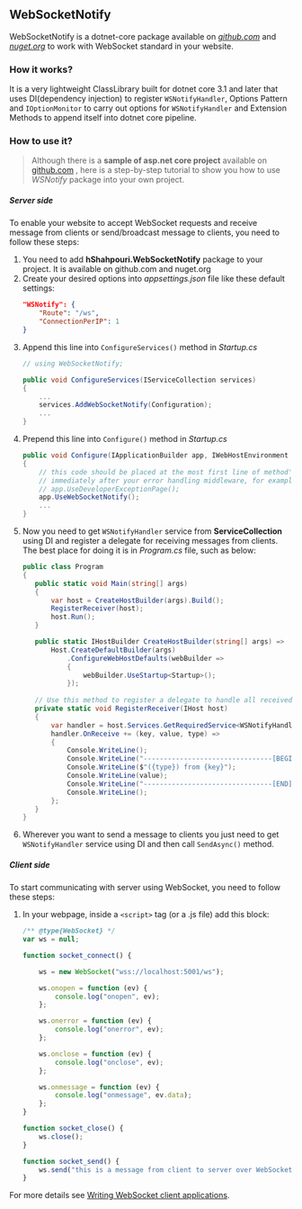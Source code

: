 ﻿## WebSocketNotify

WebSocketNotify is a dotnet-core package available on _[github.com](https://github.com/hshahpouri/WebSocketNotify)_ and _[nuget.org](https://www.nuget.org/packages/hShahpouri.WebSocketNotify/)_ to work with WebSocket standard in your website.


### How it works?

It is a very lightweight ClassLibrary built for dotnet core 3.1 and later that uses DI(dependency injection) to register `WSNotifyHandler`, Options Pattern and `IOptionMonitor` to carry out options for `WSNotifyHandler` and Extension Methods to append itself into dotnet core pipeline.

### How to use it?

> Although there is a **sample of asp.net core project** available on [github.com](https://github.com/hshahpouri/WebSocketNotify) , here is a step-by-step
> tutorial to show you how to use _WSNotify_ package into your own project.

##### Server side
To enable your website to accept WebSocket requests and receive message from clients or send/broadcast message
to clients, you need to follow these steps:

1. You need to add **hShahpouri.WebSocketNotify** package to your project. It is available on github.com and nuget.org
2. Create your desired options into _appsettings.json_ file like these default settings:
   ```json
   "WSNotify": {
       "Route": "/ws",
       "ConnectionPerIP": 1
   }
   ```
3. Append this line into `ConfigureServices()` method in _Startup.cs_
   ```c#
   // using WebSocketNotify;
   
   public void ConfigureServices(IServiceCollection services)
   {
       ...
       services.AddWebSocketNotify(Configuration);
       ...
   }
   ```
4. Prepend this line into `Configure()` method in _Startup.cs_
   ```c#
   public void Configure(IApplicationBuilder app, IWebHostEnvironment env)
   {
       // this code should be placed at the most first line of method's body or
       // immediately after your error handling middleware, for example:
       // app.UseDeveloperExceptionPage();
       app.UseWebSocketNotify();
       ...
   }
   ```
5. Now you need to get `WSNotifyHandler` service from **ServiceCollection** using DI and register a delegate for receiving messages from clients. The best place for doing it is in _Program.cs_ file, such as below:
   ```c#
   public class Program
   {
      public static void Main(string[] args)
      {
          var host = CreateHostBuilder(args).Build();
          RegisterReceiver(host);
          host.Run();
      }

      public static IHostBuilder CreateHostBuilder(string[] args) =>
          Host.CreateDefaultBuilder(args)
              .ConfigureWebHostDefaults(webBuilder =>
              {
                  webBuilder.UseStartup<Startup>();
              });
      
      // Use this method to register a delegate to handle all received messages
      private static void RegisterReceiver(IHost host)
      {
          var handler = host.Services.GetRequiredService<WSNotifyHandler>();
          handler.OnReceive += (key, value, type) =>
          {
              Console.WriteLine();
              Console.WriteLine("--------------------------------[BEGIN]");
              Console.WriteLine($"({type}) from {key}");
              Console.WriteLine(value);
              Console.WriteLine("--------------------------------[END]");
              Console.WriteLine();
          };
      }
   }
   ```
6. Wherever you want to send a message to clients you just need to get `WSNotifyHandler` service using DI and then call `SendAsync()` method.

##### Client side
To start communicating with server using WebSocket, you need to follow these steps:

1. In your webpage, inside a `<script>` tag (or a .js file) add this block:
    ```javascript
    /** @type{WebSocket} */
    var ws = null;
    
    function socket_connect() {

        ws = new WebSocket("wss://localhost:5001/ws");

        ws.onopen = function (ev) {
            console.log("onopen", ev);
        };

        ws.onerror = function (ev) {
            console.log("onerror", ev);
        };

        ws.onclose = function (ev) {
            console.log("onclose", ev);
        };

        ws.onmessage = function (ev) {
            console.log("onmessage", ev.data);
        };
    }

    function socket_close() {
        ws.close();
    }

    function socket_send() {
        ws.send("this is a message from client to server over WebSocket");
    }
    ```

For more details see [Writing WebSocket client applications](https://developer.mozilla.org/en-US/docs/Web/API/WebSockets_API/Writing_WebSocket_client_applications).
